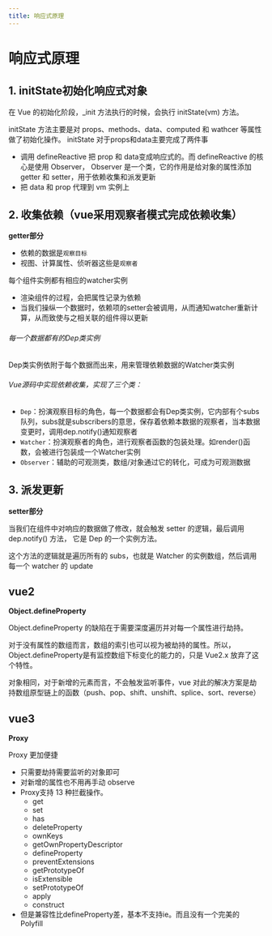 ```yaml
---
title: 响应式原理
---
```


# 响应式原理

## 1. initState初始化响应式对象

在 Vue 的初始化阶段，_init 方法执行的时候，会执行 initState(vm) 方法。

initState 方法主要是对 props、methods、data、computed 和 wathcer 等属性做了初始化操作。
initState 对于props和data主要完成了两件事

- 调用 defineReactive 把 prop 和 data变成响应式的。而 defineReactive 的核心是使用 Observer， Observer 是一个类，它的作用是给对象的属性添加 getter 和 setter，用于依赖收集和派发更新
- 把 data 和 prop 代理到 vm 实例上

## 2. 收集依赖（vue采用观察者模式完成依赖收集）

**getter部分**

- 依赖的数据是`观察目标`
- 视图、计算属性、侦听器这些是`观察者`

每个组件实例都有相应的watcher实例

- 渲染组件的过程，会把属性记录为依赖
- 当我们操纵一个数据时，依赖项的setter会被调用，从而通知watcher重新计算，从而致使与之相关联的组件得以更新

###### 每一个数据都有的Dep类实例

Dep类实例依附于每个数据而出来，用来管理依赖数据的Watcher类实例

###### Vue源码中实现依赖收集，实现了三个类：

- `Dep`：扮演观察目标的角色，每一个数据都会有Dep类实例，它内部有个subs队列，subs就是subscribers的意思，保存着依赖本数据的观察者，当本数据变更时，调用dep.notify()通知观察者
- `Watcher`：扮演观察者的角色，进行观察者函数的包装处理。如render()函数，会被进行包装成一个Watcher实例
- `Observer`：辅助的可观测类，数组/对象通过它的转化，可成为可观测数据

## 3. 派发更新

**setter部分**

当我们在组件中对响应的数据做了修改，就会触发 setter 的逻辑，最后调用 dep.notify() 方法， 它是 Dep 的一个实例方法。

这个方法的逻辑就是遍历所有的 subs，也就是 Watcher 的实例数组，然后调用每一个 watcher 的 update

## vue2

**Object.defineProperty**

Object.defineProperty 的缺陷在于需要深度遍历并对每一个属性进行劫持。

对于没有属性的数组而言，数组的索引也可以视为被劫持的属性。所以，Object.defineProperty是有监控数组下标变化的能力的，只是 Vue2.x 放弃了这个特性。

对象相同，对于新增的元素而言，不会触发监听事件，vue 对此的解决方案是劫持数组原型链上的函数（push、pop、shift、unshift、splice、sort、reverse）

## vue3

**Proxy**

Proxy 更加便捷
- 只需要劫持需要监听的对象即可
- 对新增的属性也不用再手动 observe
- Proxy支持 13 种拦截操作。
  - get
  - set
  - has
  - deleteProperty
  - ownKeys
  - getOwnPropertyDescriptor
  - defineProperty
  - preventExtensions
  - getPrototypeOf
  - isExtensible
  - setPrototypeOf
  - apply
  - construct
- 但是兼容性比defineProperty差，基本不支持ie。而且没有一个完美的 Polyfill
